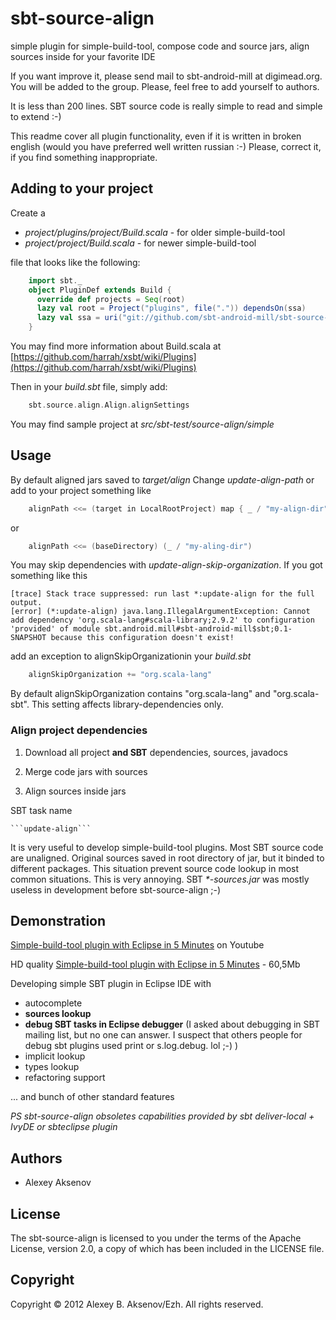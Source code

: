 sbt-source-align
================

simple plugin for simple-build-tool, compose code and source jars, align sources inside for your favorite IDE

If you want improve it, please send mail to sbt-android-mill at digimead.org. You will be added to the group. Please, feel free to add yourself to authors.

It is less than 200 lines. SBT source code is really simple to read and simple to extend :-)

This readme cover all plugin functionality, even if it is written in broken english (would you have preferred well written russian :-) Please, correct it, if you find something inappropriate.

## Adding to your project ##

Create a

 * _project/plugins/project/Build.scala_ - for older simple-build-tool
 * _project/project/Build.scala_ - for newer simple-build-tool

file that looks like the following:

```scala
    import sbt._
    object PluginDef extends Build {
      override def projects = Seq(root)
      lazy val root = Project("plugins", file(".")) dependsOn(ssa)
      lazy val ssa = uri("git://github.com/sbt-android-mill/sbt-source-align.git#0.1.1")
    }
```

You may find more information about Build.scala at [https://github.com/harrah/xsbt/wiki/Plugins](https://github.com/harrah/xsbt/wiki/Plugins)

Then in your _build.sbt_ file, simply add:

``` scala
    sbt.source.align.Align.alignSettings
```

You may find sample project at _src/sbt-test/source-align/simple_

## Usage ##

By default aligned jars saved to _target/align_ Change _update-align-path_ or add to your project something like

``` scala
    alignPath <<= (target in LocalRootProject) map { _ / "my-align-dir" }
```

or

``` scala
    alignPath <<= (baseDirectory) (_ / "my-aling-dir")
```


You may skip dependencies with _update-align-skip-organization_. If you got something like this

```
[trace] Stack trace suppressed: run last *:update-align for the full output.
[error] (*:update-align) java.lang.IllegalArgumentException: Cannot add dependency 'org.scala-lang#scala-library;2.9.2' to configuration 'provided' of module sbt.android.mill#sbt-android-mill$sbt;0.1-SNAPSHOT because this configuration doesn't exist!
```

add an exception to alignSkipOrganizationin your _build.sbt_

``` scala
    alignSkipOrganization += "org.scala-lang"
```

By default alignSkipOrganization contains "org.scala-lang" and "org.scala-sbt". This setting affects library-dependencies only.

### Align project dependencies ###

1. Download all project __and SBT__ dependencies, sources, javadocs

2. Merge code jars with sources

3. Align sources inside jars

SBT task name

    ```update-align```

It is very useful to develop simple-build-tool plugins. Most SBT source code are unaligned. Original sources saved in root directory of jar, but it binded to different packages. This situation prevent source code lookup in most common situations. This is very annoying. SBT _*-sources.jar_ was mostly useless in development before sbt-source-align ;-)

Demonstration
-------------

[Simple-build-tool plugin with Eclipse in 5 Minutes](http://youtu.be/3K8knvkVAyc) on Youtube

HD quality [Simple-build-tool plugin with Eclipse in 5 Minutes](https://github.com/downloads/sbt-android-mill/sbt-android-mill-extra/EclipseSBT.mp4) - 60,5Mb

Developing simple SBT plugin in Eclipse IDE with

* autocomplete
* __sources lookup__
* __debug SBT tasks in Eclipse debugger__ (I asked about debugging in SBT mailing list, but no one can answer. I suspect that others people for debug sbt plugins used print or s.log.debug. lol ;-) )
* implicit lookup
* types lookup
* refactoring support

... and bunch of other standard features

_PS sbt-source-align obsoletes capabilities provided by sbt deliver-local + IvyDE or sbteclipse plugin_

Authors
-------

* Alexey Aksenov

License
-------

The sbt-source-align is licensed to you under the terms of
the Apache License, version 2.0, a copy of which has been
included in the LICENSE file.

Copyright
---------

Copyright © 2012 Alexey B. Aksenov/Ezh. All rights reserved.

